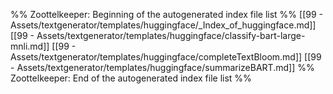 %% Zoottelkeeper: Beginning of the autogenerated index file list  %%
 [[99 - Assets/textgenerator/templates/huggingface/_Index_of_huggingface.md]]
 [[99 - Assets/textgenerator/templates/huggingface/classify-bart-large-mnli.md]]
 [[99 - Assets/textgenerator/templates/huggingface/completeTextBloom.md]]
 [[99 - Assets/textgenerator/templates/huggingface/summarizeBART.md]]
%% Zoottelkeeper: End of the autogenerated index file list  %%
